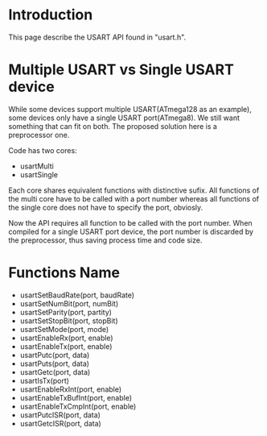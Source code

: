# Introduction #

This page describe the USART API found in "usart.h".


# Multiple USART vs Single USART device #

While some devices support multiple USART(ATmega128 as an example), some devices only have a single USART port(ATmega8). We still want something that can fit on both. The proposed solution here is a preprocessor one.

Code has two cores:
  * usartMulti
  * usartSingle

Each core shares equivalent functions with distinctive sufix. All functions of the multi core have to be called with a port number whereas all functions of the single core does not have to specify the port, obviosly.

Now the API requires all function to be called with the port number. When compiled for a single USART port device, the port number is discarded by the preprocessor, thus saving process time and code size.

# Functions Name #

  * usartSetBaudRate(port, baudRate)
  * usartSetNumBit(port, numBit)
  * usartSetParity(port, partity)
  * usartSetStopBit(port, stopBit)
  * usartSetMode(port, mode)
  * usartEnableRx(port, enable)
  * usartEnableTx(port, enable)
  * usartPutc(port, data)
  * usartPuts(port, data)
  * usartGetc(port, data)
  * usartIsTx(port)
  * usartEnableRxInt(port, enable)
  * usartEnableTxBufInt(port, enable)
  * usartEnableTxCmpInt(port, enable)
  * usartPutcISR(port, data)
  * usartGetcISR(port, data)
